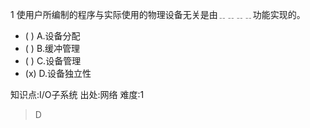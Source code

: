 1
使用户所编制的程序与实际使用的物理设备无关是由﹎﹎﹎﹎功能实现的。
- ( ) A.设备分配
- ( ) B.缓冲管理
- ( ) C.设备管理
- (x) D.设备独立性

知识点:I/O子系统
出处:网络
难度:1
> D
